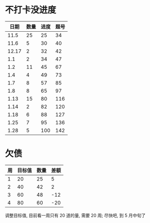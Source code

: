 # 不打卡没进度

| 日期  | 数量 | 进度 | 题号 |
| ----- | ---- | ---- | ---- |
| 11.5  | 25   | 25   | 34   |
| 11.6  | 5    | 30   | 40   |
| 12.17 | 2    | 32   | 42   |
| 1.1   | 2    | 34   | 47   |
| 1.2   | 11   | 45   | 67   |
| 1.4   | 4    | 49   | 73   |
| 1.7   | 8    | 57   | 85   |
| 1.8   | 8    | 65   | 97   |
| 1.13  | 15   | 80   | 116  |
| 1.14  | 2    | 82   | 120  |
| 1.18  | 6    | 88   | 127  |
| 1.25  | 7    | 95   | 136  |
| 1.28  | 5    | 100  | 142  |

# 欠债

| 周  | 目标值 | 数量 | 差额 |
| --- | ------ | ---- | ---- |
| 1   | 20     | 25   | 5    |
| 2   | 40     | 42   | 2    |
| 3   | 60     | 48   | -12  |
| 4   | 80     | 60   | -20  |

调整目标值, 目前看一周只有 20 道的量, 需要 20 周; 尽快吧, 到 5 月中旬了

